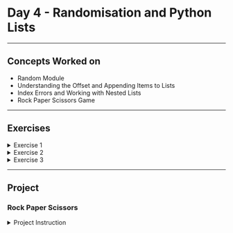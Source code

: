 # Day 4 - Randomisation and Python Lists

---
## Concepts Worked on
- Random Module
- Understanding the Offset and Appending Items to Lists
- Index Errors and Working with Nested Lists
- Rock Paper Scissors Game

---
## Exercises
<details><summary>Exercise 1</summary><br>

## Heads or Tails

### Instructions

You are going to write a virtual coin toss program. It will randomly tell the user "Heads" or "Tails". 

**Important**, the first letter should be capitalised and spelt exactly like in the example e.g. Heads, not heads.

There are many ways of doing this. But to practice what we learnt in the last lesson, you should generate a random number, either 0 or 1. Then use that number to print out Heads or Tails.

e.g.
1 means Heads
0 means Tails 

#### Example Output

```
Heads
```

or

```
Tails
```
Solution: [Exercise 1](https://github.com/boomni/100-days_of_code/Day-4/exercise-1.py)
</details>

<details><summary>Exercise 2</summary><br>

## Who's Paying

### Instructions

You are going to write a program which will select a random name from a list of names. The person selected will have to pay for everybody's food bill. 

**Important**: You are not allowed to use the `choice()` function.

**Line 8** splits the string `names_string` into individual names and puts them inside a **List** called `names`. For this to work, you must enter all the names as name followed by comma then space. e.g. name, name, name

#### Example Input

```
Angela, Ben, Jenny, Michael, Chloe
```
Note: notice that there is a space between the comma and the next name. 
#### Example Output

```
Michael is going to buy the meal today!
```
Solution: [Exercise 2](https://github.com/boomni/100-days_of_code/Day-4/exercise-2.py)
</details>

<details><summary>Exercise 3</summary><br>

## Treasure Map

## Instructions

You are going to write a program which will mark a spot with an X.

In the starting code, you will find a variable called ```map```.

This ```map``` contains a nested list.
When ```map``` is printed this is what the nested list looks like:
```
['⬜️', '⬜️', '⬜️'],['⬜️', '⬜️', '⬜️'],['⬜️', '⬜️', '⬜️']
```
In the starting code, we have used new lines (```\n```) to format the three rows into a square, like this:
```
['⬜️', '⬜️', '⬜️']
['⬜️', '⬜️', '⬜️']
['⬜️', '⬜️', '⬜️']
```
This is to try and simulate the coordinates on a real map. 

![](https://res.cloudinary.com/dk-find-out/image/upload/q_80,w_1440,f_auto/Co-ordinates_oggjzg.jpg)

Your job is to write a program that allows you to mark a square on the map using a two-digit system. The first digit for the input will specify the column (the position on the horizontal axis). The second digit in the input will specify the row number (the position on the vertical axis). 

First your program must take the user input and convert it to a usable format. 

Next, you need to use it to update your nested list with an "x". 

#### Example Input 1

column 2, row 3 would be entered as:

```
23
```

#### Example Output 1

```
['⬜️', '⬜️', '⬜️']

['⬜️', '⬜️', '⬜️']

['⬜️', 'X', '⬜️']
```

#### Example Input 2

column 3, row 1 would be entered as:

```
31
```

#### Example Output 2

```
['⬜️', '⬜️', 'X']

['⬜️', '⬜️', '⬜️']

['⬜️', '⬜️', '⬜️']
```

![](https://cdn.fs.teachablecdn.com/5hliFjyIR96LdestyfPd)

Solution: [Exercise 3](https://github.com/boomni/100-days_of_code/Day-4/exercise-3.py)
</details>

---
## Project
### Rock Paper Scissors

<details><summary>Project Instruction</summary><br>

## Instructions

Make a rock, paper, scissors game. 

Inside the `main.py` file, you'll find the ASCII art for the hand signals already saved to a corresponding variable: `rock`, `paper`, and `scissors`. This will make it easy to print them out to the console. 

Start the game by asking the player:

*"What do you choose? Type 0 for Rock, 1 for Paper or 2 for Scissors."*

From there you will need to figure out: 
* How you will store the user's input.
* How you will generate a random choice for the computer.
* How you will compare the user's and the computer's choice to determine the winner (or a draw).
* And also how you will give feedback to the player. 

You can find the "official" rules of the game on [the World Rock Paper Scissors Association website.](https://wrpsa.com/the-official-rules-of-rock-paper-scissors/

<details>
**Project Illustration**
![Rock Paper Scissors Illustration](https://github.com/Boomni/100-days_of_code/blob/main/images/rock_paper_scissors.gif)

---
